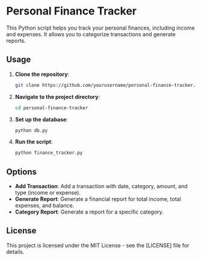 # Personal Finance Tracker

This Python script helps you track your personal finances, including income and expenses. It allows you to categorize transactions and generate reports.

## Usage

1. **Clone the repository**:
    ```sh
    git clone https://github.com/yourusername/personal-finance-tracker.git
    ```

2. **Navigate to the project directory**:
    ```sh
    cd personal-finance-tracker
    ```

3. **Set up the database**:
    ```sh
    python db.py
    ```

4. **Run the script**:
    ```sh
    python finance_tracker.py
    ```

## Options

- **Add Transaction**: Add a transaction with date, category, amount, and type (income or expense).
- **Generate Report**: Generate a financial report for total income, total expenses, and balance.
- **Category Report**: Generate a report for a specific category.

## License

This project is licensed under the MIT License - see the [LICENSE] file for details.
